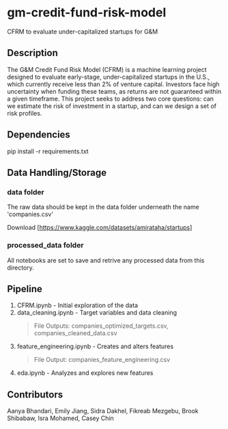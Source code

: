 # gm-credit-fund-risk-model
CFRM to evaluate under-capitalized startups for G&M

## Description
The G&M Credit Fund Risk Model (CFRM) is a machine learning project designed to evaluate early-stage, under-capitalized startups in the U.S., which currently receive less than 2% of venture capital. Investors face high uncertainty when funding these teams, as returns are not guaranteed within a given timeframe. This project seeks to address two core questions: can we estimate the risk of investment in a startup, and can we design a set of risk profiles.

## Dependencies
pip install -r requirements.txt

## Data Handling/Storage
### data folder
The raw data should be kept in the data folder underneath the name 'companies.csv'

Download [https://www.kaggle.com/datasets/amirataha/startups]

### processed_data folder
All notebooks are set to save and retrive any processed data from this directory.

## Pipeline
1. CFRM.ipynb - Initial exploration of the data
2. data_cleaning.ipynb - Target variables and data cleaning
    > File Outputs: companies_optimized_targets.csv, companies_cleaned_data.csv
3. feature_engineering.ipynb - Creates and alters features
    > File Output: companies_feature_engineering.csv
4. eda.ipynb - Analyzes and explores new features


## Contributors
Aanya Bhandari, Emily Jiang, Sidra Dakhel, Fikreab Mezgebu, Brook Shibabaw, Isra Mohamed, Casey Chin
